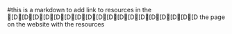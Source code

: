 #this is a markdown to add link to resources in the [D[D[D[D[D[D[D[D[D[D[D[D[D[D[D[D[D[D the page on the website with the resources
